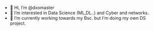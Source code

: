 - 👋 Hi, I’m @dxomaster
- 👀 I’m interested in Data Science (ML,DL..) and Cyber and networks.
- 🌱 I’m currently working towards my Bsc. but I'm doing my own DS project.

<!---
dxomaster/dxomaster is a ✨ special ✨ repository because its `README.md` (this file) appears on your GitHub profile.
You can click the Preview link to take a look at your changes.
--->
